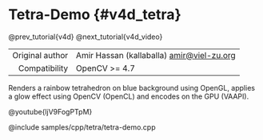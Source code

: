 # Tetra-Demo {#v4d_tetra}

@prev_tutorial{v4d}
@next_tutorial{v4d_video}

|    |    |
| -: | :- |
| Original author | Amir Hassan (kallaballa) <amir@viel-zu.org> |
| Compatibility | OpenCV >= 4.7 |

Renders a rainbow tetrahedron on blue background using OpenGL, applies a glow effect using OpenCV (OpenCL) and encodes on the GPU (VAAPI).

@youtube{ljV9FogPTpM}

@include samples/cpp/tetra/tetra-demo.cpp

